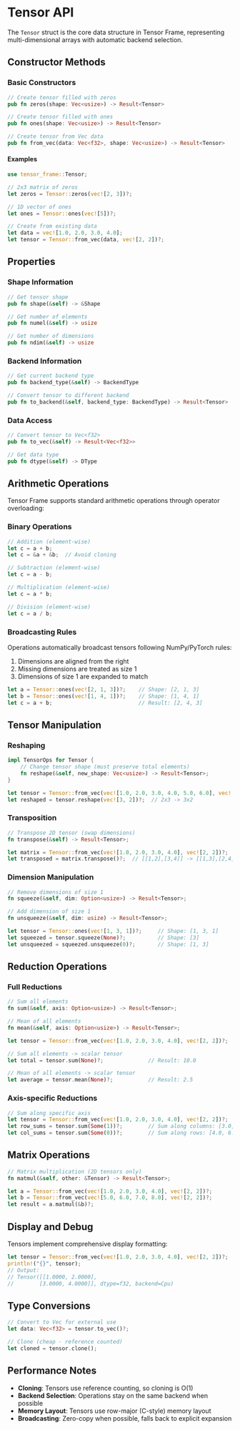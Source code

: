 # Tensor API

The `Tensor` struct is the core data structure in Tensor Frame, representing multi-dimensional arrays with automatic backend selection.

## Constructor Methods

### Basic Constructors

```rust
// Create tensor filled with zeros
pub fn zeros(shape: Vec<usize>) -> Result<Tensor>

// Create tensor filled with ones  
pub fn ones(shape: Vec<usize>) -> Result<Tensor>

// Create tensor from Vec data
pub fn from_vec(data: Vec<f32>, shape: Vec<usize>) -> Result<Tensor>
```

#### Examples

```rust
use tensor_frame::Tensor;

// 2x3 matrix of zeros
let zeros = Tensor::zeros(vec![2, 3])?;

// 1D vector of ones
let ones = Tensor::ones(vec![5])?;

// Create from existing data
let data = vec![1.0, 2.0, 3.0, 4.0];
let tensor = Tensor::from_vec(data, vec![2, 2])?;
```

## Properties

### Shape Information

```rust
// Get tensor shape
pub fn shape(&self) -> &Shape

// Get number of elements
pub fn numel(&self) -> usize

// Get number of dimensions  
pub fn ndim(&self) -> usize
```

### Backend Information

```rust
// Get current backend type
pub fn backend_type(&self) -> BackendType

// Convert tensor to different backend
pub fn to_backend(&self, backend_type: BackendType) -> Result<Tensor>
```

### Data Access

```rust
// Convert tensor to Vec<f32>
pub fn to_vec(&self) -> Result<Vec<f32>>

// Get data type
pub fn dtype(&self) -> DType
```

## Arithmetic Operations

Tensor Frame supports standard arithmetic operations through operator overloading:

### Binary Operations

```rust
// Addition (element-wise)
let c = a + b;
let c = &a + &b;  // Avoid cloning

// Subtraction (element-wise)  
let c = a - b;

// Multiplication (element-wise)
let c = a * b;

// Division (element-wise)
let c = a / b;
```

### Broadcasting Rules

Operations automatically broadcast tensors following NumPy/PyTorch rules:

1. Dimensions are aligned from the right
2. Missing dimensions are treated as size 1
3. Dimensions of size 1 are expanded to match

```rust
let a = Tensor::ones(vec![2, 1, 3])?;    // Shape: [2, 1, 3]
let b = Tensor::ones(vec![1, 4, 1])?;    // Shape: [1, 4, 1]
let c = a + b;                           // Result: [2, 4, 3]
```

## Tensor Manipulation

### Reshaping

```rust
impl TensorOps for Tensor {
    // Change tensor shape (must preserve total elements)
    fn reshape(&self, new_shape: Vec<usize>) -> Result<Tensor>;
}
```

```rust
let tensor = Tensor::from_vec(vec![1.0, 2.0, 3.0, 4.0, 5.0, 6.0], vec![2, 3])?;
let reshaped = tensor.reshape(vec![3, 2])?;  // 2x3 -> 3x2
```

### Transposition

```rust
// Transpose 2D tensor (swap dimensions)
fn transpose(&self) -> Result<Tensor>;
```

```rust
let matrix = Tensor::from_vec(vec![1.0, 2.0, 3.0, 4.0], vec![2, 2])?;
let transposed = matrix.transpose()?;  // [[1,2],[3,4]] -> [[1,3],[2,4]]
```

### Dimension Manipulation

```rust
// Remove dimensions of size 1
fn squeeze(&self, dim: Option<usize>) -> Result<Tensor>;

// Add dimension of size 1
fn unsqueeze(&self, dim: usize) -> Result<Tensor>;
```

```rust
let tensor = Tensor::ones(vec![1, 3, 1])?;     // Shape: [1, 3, 1]
let squeezed = tensor.squeeze(None)?;          // Shape: [3]
let unsqueezed = squeezed.unsqueeze(0)?;       // Shape: [1, 3]
```

## Reduction Operations

### Full Reductions

```rust
// Sum all elements
fn sum(&self, axis: Option<usize>) -> Result<Tensor>;

// Mean of all elements
fn mean(&self, axis: Option<usize>) -> Result<Tensor>;
```

```rust
let tensor = Tensor::from_vec(vec![1.0, 2.0, 3.0, 4.0], vec![2, 2])?;

// Sum all elements -> scalar tensor
let total = tensor.sum(None)?;              // Result: 10.0

// Mean of all elements -> scalar tensor  
let average = tensor.mean(None)?;           // Result: 2.5
```

### Axis-specific Reductions

```rust
// Sum along specific axis
let tensor = Tensor::from_vec(vec![1.0, 2.0, 3.0, 4.0], vec![2, 2])?;
let row_sums = tensor.sum(Some(1))?;        // Sum along columns: [3.0, 7.0]
let col_sums = tensor.sum(Some(0))?;        // Sum along rows: [4.0, 6.0]
```

## Matrix Operations

```rust
// Matrix multiplication (2D tensors only)
fn matmul(&self, other: &Tensor) -> Result<Tensor>;
```

```rust
let a = Tensor::from_vec(vec![1.0, 2.0, 3.0, 4.0], vec![2, 2])?;
let b = Tensor::from_vec(vec![5.0, 6.0, 7.0, 8.0], vec![2, 2])?;
let result = a.matmul(&b)?;
```

## Display and Debug

Tensors implement comprehensive display formatting:

```rust
let tensor = Tensor::from_vec(vec![1.0, 2.0, 3.0, 4.0], vec![2, 2])?;
println!("{}", tensor);
// Output:
// Tensor([[1.0000, 2.0000],
//        [3.0000, 4.0000]], dtype=f32, backend=Cpu)
```

## Type Conversions

```rust
// Convert to Vec for external use
let data: Vec<f32> = tensor.to_vec()?;

// Clone (cheap - reference counted)
let cloned = tensor.clone();
```

## Performance Notes

- **Cloning**: Tensors use reference counting, so cloning is O(1)
- **Backend Selection**: Operations stay on the same backend when possible
- **Memory Layout**: Tensors use row-major (C-style) memory layout
- **Broadcasting**: Zero-copy when possible, falls back to explicit expansion